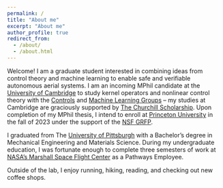 ```yaml
---
permalink: /
title: "About me"
excerpt: "About me"
author_profile: true
redirect_from: 
  - /about/
  - /about.html
---
```

Welcome! I am a graduate student interested in combining ideas from control theory and machine learning to enable safe and 
verifiable autonomous aerial systems. I am an incoming MPhil candidate at the [University of Cambridge](https://www.cam.ac.uk/) to study kernel operators and 
nonlinear control theory with the [Controls](http://www-control.eng.cam.ac.uk/) and [Machine Learning Groups](http://mlg.eng.cam.ac.uk/) – my studies at Cambridge are graciously supported by [The Churchill Scholarship](https://churchillscholarship.org/). 
Upon completion of my MPhil thesis, I intend to enroll at [Princeton University](https://mae.princeton.edu/) in the fall of 2023 under the support of the [NSF GRFP](https://www.nsfgrfp.org/). 

I graduated from The [University of Pittsburgh](https://www.engineering.pitt.edu/mems) with a Bachelor’s degree in Mechanical Engineering and Materials Science. 
During my undergraduate education, I was fortunate enough to complete three semesters of work at [NASA’s Marshall Space Flight Center](https://www.nasa.gov/centers/marshall/home/index.html) as a 
Pathways Employee. 

Outside of the lab, I enjoy running, hiking, reading, and checking out new coffee shops. 
